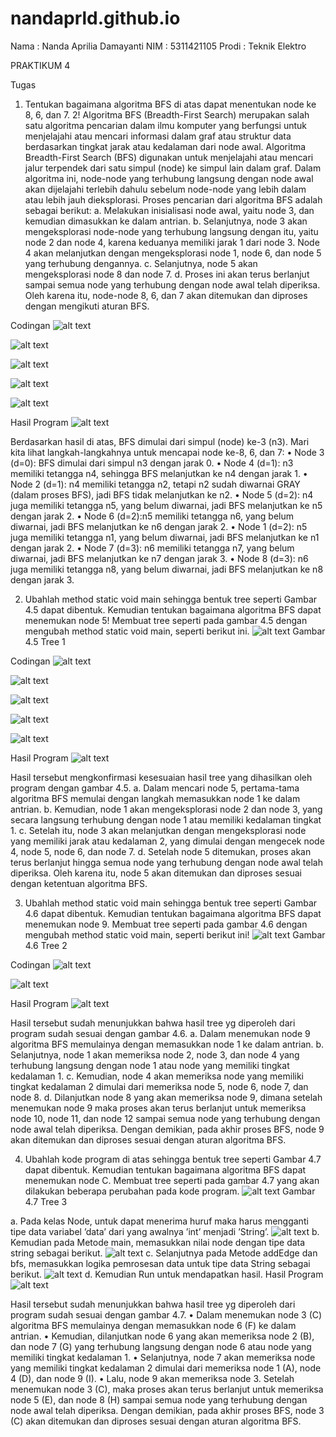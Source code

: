 # nandaprld.github.io

Nama  : Nanda Aprilia Damayanti
NIM   : 5311421105
Prodi : Teknik Elektro

PRAKTIKUM 4

Tugas
1.	Tentukan bagaimana algoritma BFS di atas dapat menentukan node ke 8, 6, dan 7. 2!
Algoritma BFS (Breadth-First Search) merupakan salah satu algoritma pencarian dalam ilmu komputer yang berfungsi untuk menjelajahi atau mencari informasi dalam graf atau struktur data berdasarkan tingkat jarak atau kedalaman dari node awal. Algoritma Breadth-First Search (BFS) digunakan untuk menjelajahi atau mencari jalur terpendek dari satu simpul (node) ke simpul lain dalam graf. Dalam algoritma ini, node-node yang terhubung langsung dengan node awal akan dijelajahi terlebih dahulu sebelum node-node yang lebih dalam atau lebih jauh dieksplorasi.
Proses pencarian dari algoritma BFS adalah sebagai berikut:
a.	Melakukan inisialisasi node awal, yaitu node 3, dan kemudian dimasukkan ke dalam antrian. 
b.	Selanjutnya, node 3 akan mengeksplorasi node-node yang terhubung langsung dengan itu, yaitu node 2 dan node 4, karena keduanya memiliki jarak 1 dari node 3. Node 4 akan melanjutkan dengan mengeksplorasi node 1, node 6, dan node 5 yang terhubung dengannya. 
c.	Selanjutnya, node 5 akan mengeksplorasi node 8 dan node 7. 
d.	Proses ini akan terus berlanjut sampai semua node yang terhubung dengan node awal telah diperiksa. 
Oleh karena itu, node-node 8, 6, dan 7 akan ditemukan dan diproses dengan mengikuti aturan BFS.

Codingan 
![alt text](https://github.com/nandaprld/nandaprld.github.io/blob/main/Picture3.png?raw=true)

![alt text](https://github.com/nandaprld/nandaprld.github.io/blob/main/Picture4.png?raw=true)

![alt text](https://github.com/nandaprld/nandaprld.github.io/blob/main/Picture5.png?raw=true)

![alt text](https://github.com/nandaprld/nandaprld.github.io/blob/main/Picture6.png?raw=true)

![alt text](https://github.com/nandaprld/nandaprld.github.io/blob/main/Picture7.png?raw=true)

Hasil Program
![alt text](https://github.com/nandaprld/nandaprld.github.io/blob/main/Picture1.png?raw=true)

Berdasarkan hasil di atas, BFS dimulai dari simpul (node) ke-3 (n3). Mari kita lihat langkah-langkahnya untuk mencapai node ke-8, 6, dan 7:
•	Node 3 (d=0): BFS dimulai dari simpul n3 dengan jarak 0.
•	Node 4 (d=1): n3 memiliki tetangga n4, sehingga BFS melanjutkan ke n4 dengan jarak 1.
•	Node 2 (d=1): n4 memiliki tetangga n2, tetapi n2 sudah diwarnai GRAY (dalam proses BFS), jadi BFS tidak melanjutkan ke n2.
•	Node 5 (d=2): n4 juga memiliki tetangga n5, yang belum diwarnai, jadi BFS melanjutkan ke n5 dengan jarak 2.
•	Node 6 (d=2):n5 memiliki tetangga n6, yang belum diwarnai, jadi BFS melanjutkan ke n6 dengan jarak 2.
•	Node 1 (d=2): n5 juga memiliki tetangga n1, yang belum diwarnai, jadi BFS melanjutkan ke n1 dengan jarak 2.
•	Node 7 (d=3): n6 memiliki tetangga n7, yang belum diwarnai, jadi BFS melanjutkan ke n7 dengan jarak 3.
•	Node 8 (d=3): n6 juga memiliki tetangga n8, yang belum diwarnai, jadi BFS melanjutkan ke n8 dengan jarak 3.



2.	Ubahlah method static void main sehingga bentuk tree seperti Gambar 4.5 dapat dibentuk. Kemudian tentukan bagaimana algoritma BFS dapat menemukan node 5!
Membuat tree seperti pada gambar 4.5 dengan mengubah method static void main, seperti berikut ini.
![alt text](https://github.com/nandaprld/nandaprld.github.io/blob/main/Picture2.png?raw=true) 
Gambar 4.5 Tree 1

 Codingan
![alt text](https://github.com/nandaprld/nandaprld.github.io/blob/main/Picture8.png?raw=true)

![alt text](https://github.com/nandaprld/nandaprld.github.io/blob/main/Picture9.png?raw=true)

![alt text](https://github.com/nandaprld/nandaprld.github.io/blob/main/Picture10.png?raw=true)

![alt text](https://github.com/nandaprld/nandaprld.github.io/blob/main/Picture11.png?raw=true)

![alt text](https://github.com/nandaprld/nandaprld.github.io/blob/main/Picture12.png?raw=true)

Hasil Program
![alt text](https://github.com/nandaprld/nandaprld.github.io/blob/main/Picture13.png?raw=true)

Hasil tersebut mengkonfirmasi kesesuaian hasil tree yang dihasilkan oleh program dengan gambar 4.5. 
a.	Dalam mencari node 5, pertama-tama algoritma BFS memulai dengan langkah memasukkan node 1 ke dalam antrian. 
b.	Kemudian, node 1 akan mengeksplorasi node 2 dan node 3, yang secara langsung terhubung dengan node 1 atau memiliki kedalaman tingkat 1. 
c.	Setelah itu, node 3 akan melanjutkan dengan mengeksplorasi node yang memiliki jarak atau kedalaman 2, yang dimulai dengan mengecek node 4, node 5, node 6, dan node 7. 
d.	Setelah node 5 ditemukan, proses akan terus berlanjut hingga semua node yang terhubung dengan node awal telah diperiksa. 
Oleh karena itu, node 5 akan ditemukan dan diproses sesuai dengan ketentuan algoritma BFS.




3.	Ubahlah method static void main sehingga bentuk tree seperti Gambar 4.6 dapat dibentuk. Kemudian tentukan bagaimana algoritma BFS dapat menemukan node 9. 
Membuat tree seperti pada gambar 4.6 dengan mengubah method static void main, seperti berikut ini!
![alt text](https://github.com/nandaprld/nandaprld.github.io/blob/main/Picture14.png?raw=true) 
Gambar 4.6 Tree 2

Codingan
![alt text](https://github.com/nandaprld/nandaprld.github.io/blob/main/Picture15.png?raw=true)

![alt text](https://github.com/nandaprld/nandaprld.github.io/blob/main/Picture16.png?raw=true)

Hasil Program
![alt text](https://github.com/nandaprld/nandaprld.github.io/blob/main/Picture17.png?raw=true)
 
Hasil tersebut sudah menunjukkan bahwa hasil tree yg diperoleh dari program sudah sesuai dengan gambar 4.6. 
a.	Dalam menemukan node 9 algoritma BFS memulainya dengan memasukkan node 1 ke dalam antrian. 
b.	Selanjutnya, node 1 akan memeriksa node 2, node 3, dan node 4 yang terhubung langsung dengan node 1 atau node yang memiliki tingkat kedalaman 1. 
c.	Kemudian, node 4 akan memeriksa node yang memiliki tingkat kedalaman 2 dimulai dari memeriksa node 5, node 6, node 7, dan node 8. 
d.	Dilanjutkan node 8 yang akan memeriksa node 9, dimana setelah menemukan node 9 maka proses akan terus berlanjut untuk memeriksa node 10, node 11, dan node 12 sampai semua node yang terhubung dengan node awal telah diperiksa. 
Dengan demikian, pada akhir proses BFS, node 9 akan ditemukan dan diproses sesuai dengan aturan algoritma BFS.




4.	Ubahlah kode program di atas sehingga bentuk tree seperti Gambar 4.7 dapat dibentuk. Kemudian tentukan bagaimana algoritma BFS dapat menemukan node C.
Membuat tree seperti pada gambar 4.7 yang akan dilakukan beberapa perubahan pada kode program.
![alt text](https://github.com/nandaprld/nandaprld.github.io/blob/main/Picture18.png?raw=true) 
Gambar 4.7 Tree 3

a.	Pada kelas Node, untuk dapat menerima huruf maka harus mengganti tipe data variabel ’data’ dari yang awalnya ’int’ menjadi ’String’.
 ![alt text](https://github.com/nandaprld/nandaprld.github.io/blob/main/Picture19.png?raw=true)
b.	Kemudian pada Metode main, memasukkan nilai node dengan tipe data string sebagai berikut.
 ![alt text](https://github.com/nandaprld/nandaprld.github.io/blob/main/Picture20.png?raw=true)
c.	Selanjutnya pada Metode addEdge dan bfs, memasukkan logika pemrosesan data untuk tipe data String sebagai berikut.
 ![alt text](https://github.com/nandaprld/nandaprld.github.io/blob/main/Picture21.png?raw=true)
d.	Kemudian Run untuk mendapatkan hasil.
Hasil Program
 ![alt text](https://github.com/nandaprld/nandaprld.github.io/blob/main/Picture22.png?raw=true)

Hasil tersebut sudah menunjukkan bahwa hasil tree yg diperoleh dari program sudah sesuai dengan gambar 4.7. 
•	Dalam menemukan node 3 (C) algoritma BFS memulainya dengan memasukkan node 6 (F) ke dalam antrian. 
•	Kemudian, dilanjutkan node 6 yang akan memeriksa node 2 (B), dan node 7 (G) yang terhubung langsung dengan node 6 atau node yang memiliki tingkat kedalaman 1. 
•	Selanjutnya, node 7 akan memeriksa node yang memiliki tingkat kedalaman 2 dimulai dari memeriksa node 1 (A), node 4 (D), dan node 9 (I).
•	Lalu, node 9 akan memeriksa node 3. Setelah menemukan node 3 (C), maka proses akan terus berlanjut untuk memeriksa node 5 (E), dan node 8 (H) sampai semua node yang terhubung dengan node awal telah diperiksa.
Dengan demikian, pada akhir proses BFS, node 3 (C) akan ditemukan dan diproses sesuai dengan aturan algoritma BFS.



